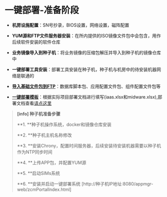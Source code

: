 # 一键部署-准备阶段

* **机房设施配置**：SN号抄录，BIOS设置，网络设置，磁阵配置

* **YUM源和FTP文件服务器安装**：在所内提供的ISO镜像文件包中会包含，用作后续软件安装的软件仓库

* **业务镜像导入到种子机**：将业务镜像的压缩包解压并导入到种子机的镜像仓库中

* **一键部署工具安装**：部署工具安装在种子机，种子机与机房中的待安装机器网络是联通的

* [**导入基础文件包到FTP**](/yi-jian-bu-shu/sftp-server.md)：数据库脚本包、应用配置文件包、组件配置文件包等

* [**一键部署模板**](/yi-jian-bu-shu/yi-jian-bu-shu-mo-ban-shuo-ming.md)：根据实际项目部署文档进行填写\(iaas.xlsx和midware.xlsx\),部署文档查看[请点这里](http://www.ronxue.cn:8093/attachment/)

> **\[info\] 种子机准备步骤**
>
> **1. **种子机操作系统，docker和镜像仓库安装
>
> **2. **种子机主机名称修改
>
> **3. **安装Chrony，配置时间服务器，后续安装待安装机器需要以种子机作为NTP同步时间
>
> **4. **上传APP包，并配置YUM源
>
> **5. **启动SIMs系统
>
> **6. **安装并启动一键部署系统 [http://种子机IP地址:8080/appmgr-web/zcmPortalIndex.html]



